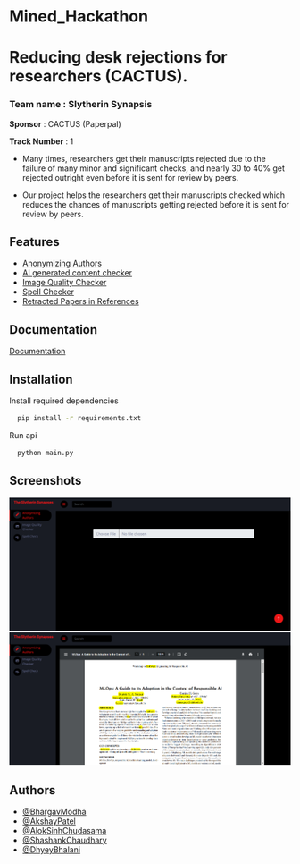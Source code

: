 # Mined_Hackathon
# Reducing desk rejections for researchers (CACTUS).
### Team name : Slytherin Synapsis

**Sponsor** : CACTUS (Paperpal)

**Track Number** : 1


* Many times, researchers get their manuscripts rejected due to the failure of many minor and significant checks, and nearly 30 to 40% get rejected outright even before it is sent for review by peers.

* Our project helps the researchers get their manuscripts checked which reduces the chances of manuscripts getting rejected before it is sent for review by peers.
## Features

- [Anonymizing Authors](https://linktodocumentation)
- [AI generated content checker](https://linktodocumentation)
- [Image Quality Checker](https://linktodocumentation)
- [Spell Checker](https://linktodocumentation)
- [Retracted Papers in References](https://linktodocumentation)


## Documentation

[Documentation](https://linktodocumentation)


## Installation

Install required dependencies

```bash
  pip install -r requirements.txt
```

Run api

```bash
  python main.py
```


## Screenshots

![App Screenshot](images/ss1.png)
![App Screenshot](images/ss3.png)


## Authors

- [@BhargavModha](https://www.github.com/bhargav-modha)
- [@AkshayPatel](https://www.github.com/akshaypatel67)
- [@AlokSinhChudasama](https://www.github.com/alok-chudasama)
- [@ShashankChaudhary](https://www.github.com/shashank-2610)
- [@DhyeyBhalani](https://www.github.com/dhyeybhalani)
